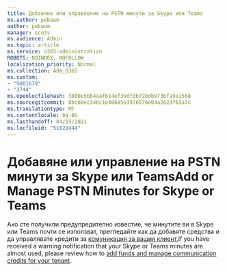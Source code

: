 ```yaml
---
title: Добавяне или управление на PSTN минути за Skype или Teams
ms.author: pebaum
author: pebaum
manager: scotv
ms.audience: Admin
ms.topic: article
ms.service: o365-administration
ROBOTS: NOINDEX, NOFOLLOW
localization_priority: Normal
ms.collection: Adm_O365
ms.custom:
- "9001679"
- "3744"
ms.openlocfilehash: 3800e5bb4aaf614ef39dfdb72bdb973bfa9a1568
ms.sourcegitcommit: 8bc60ec34bc1e40685e3976576e04a2623f63a7c
ms.translationtype: MT
ms.contentlocale: bg-BG
ms.lasthandoff: 04/15/2021
ms.locfileid: "51822444"
---
```

# <a name="add-or-manage-pstn-minutes-for-skype-or-teams"></a><span data-ttu-id="301fb-102">Добавяне или управление на PSTN минути за Skype или Teams</span><span class="sxs-lookup"><span data-stu-id="301fb-102">Add or Manage PSTN Minutes for Skype or Teams</span></span>

<span data-ttu-id="301fb-103">Ако сте получили предупредително известие, че минутите ви в Skype или Teams почти се използват, прегледайте как да добавяте средства и да управлявате кредити за [комуникация за вашия клиент.](https://docs.microsoft.com/microsoftteams/add-funds-and-manage-communications-credits)</span><span class="sxs-lookup"><span data-stu-id="301fb-103">If you have received a warning notification that your Skype or Teams minutes are almost used, please review how to [add funds and manage communication credits for your tenant](https://docs.microsoft.com/microsoftteams/add-funds-and-manage-communications-credits).</span></span>